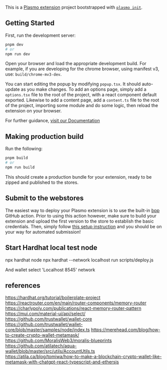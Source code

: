 This is a [Plasmo extension](https://docs.plasmo.com/) project bootstrapped with [`plasmo init`](https://www.npmjs.com/package/plasmo).

## Getting Started

First, run the development server:

```bash
pnpm dev
# or
npm run dev
```

Open your browser and load the appropriate development build. For example, if you are developing for the chrome browser, using manifest v3, use: `build/chrome-mv3-dev`.

You can start editing the popup by modifying `popup.tsx`. It should auto-update as you make changes. To add an options page, simply add a `options.tsx` file to the root of the project, with a react component default exported. Likewise to add a content page, add a `content.ts` file to the root of the project, importing some module and do some logic, then reload the extension on your browser.

For further guidance, [visit our Documentation](https://docs.plasmo.com/)

## Making production build

Run the following:

```bash
pnpm build
# or
npm run build
```

This should create a production bundle for your extension, ready to be zipped and published to the stores.

## Submit to the webstores

The easiest way to deploy your Plasmo extension is to use the built-in [bpp](https://bpp.browser.market) GitHub action. Prior to using this action however, make sure to build your extension and upload the first version to the store to establish the basic credentials. Then, simply follow [this setup instruction](https://docs.plasmo.com/framework/workflows/submit) and you should be on your way for automated submission!

## Start Hardhat local test node
npx hardhat node
npx hardhat --network localhost run scripts/deploy.js

And wallet select 'Localhost 8545' network

## references
https://hardhat.org/tutorial/boilerplate-project
https://reactrouter.com/en/main/router-components/memory-router
https://charlypoly.com/publications/react-memory-router-pattern
https://mui.com/material-ui/api/select/
https://github.com/trustwallet/wallet-core
https://github.com/trustwallet/wallet-core/blob/master/samples/node/index.ts
https://merehead.com/blog/how-to-create-crypto-wallet-metamask/
https://github.com/MoralisWeb3/moralis-blueprints
https://github.com/atilatech/aqua-wallet/blob/master/src/utils/AccountUtils.ts
https://atila.ca/blog/tomiwa/how-to-make-a-blockchain-crypto-wallet-like-metamask-with-chatgpt-react-typescript-and-ethersjs